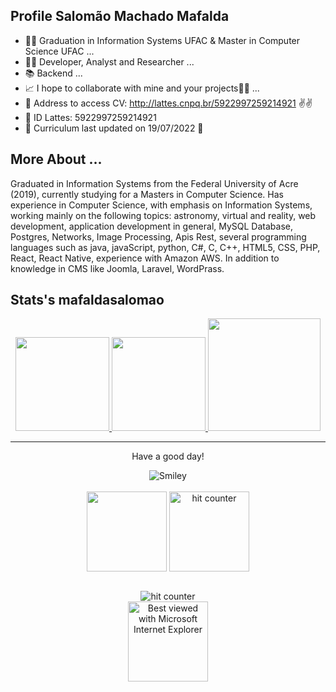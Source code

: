 
## Profile Salomão Machado Mafalda ##

- 👨‍🎓 Graduation in Information Systems UFAC & Master in Computer Science UFAC ...
- 👨‍💻 Developer, Analyst and Researcher  ...
- 📚 Backend  ...
- 📈 I hope to collaborate with mine and your projects🤗🚀 ...
- :blue_book: Address to access CV: http://lattes.cnpq.br/5922997259214921 ✌️✌️
- :newspaper: ID Lattes: 5922997259214921
- 🌟 Curriculum last updated on 19/07/2022 🌟

## More About ...
<div>
 <p>Graduated in Information Systems from the Federal University of Acre (2019), currently studying for a Masters in Computer Science. Has experience in Computer Science, with emphasis on Information Systems, working mainly on the following topics: astronomy, virtual and reality, web development, application development in general, MySQL Database, Postgres, Networks, Image Processing, Apis Rest, several programming languages such as java, javaScript, python, C#, C, C++, HTML5, CSS, PHP, React, React Native, experience with Amazon AWS. In addition to knowledge in CMS like Joomla, Laravel, WordPrass.
 </p>
 </div>
 
 ## Stats's mafaldasalomao
 <div align="center">
  <a href="https://github.com/mafaldasalomao"> 
  
  <img height="150em" src="https://github-readme-stats.vercel.app/api?username=mafaldasalomao&show_icons=true&theme=dark&include_all_commits=true&count_private=true"/>
  <img height="150em" src="https://github-readme-stats.vercel.app/api/top-langs/?username=mafaldasalomao&layout=compact&langs_count=7&theme=dark"/>
   <img height="180em" src="https://github-readme-streak-stats.herokuapp.com/?user=mafaldasalomao"/>
   </a>
</div>


<hr>

<div align="center">
<p>Have a good day!</p>
<div>
<img src="https://github.com/fnky/fnky/raw/fnky/img/smile.gif" alt="Smiley" align="center">
</div>
<br>
<div>
<img src="https://resenhadeontem.files.wordpress.com/2016/07/headbreak1.gif?w=150&zoom=2" height="128"  align="center"/>
<img src="https://repository-images.githubusercontent.com/301573344/43d44d72-0463-4109-b614-72bea18fd17e" alt="hit counter" height="128" align="center">
</div>
<br>
</div>

<div align="center">
<p></p>
<img src="https://profile-counter.glitch.me/mafaldasalomao/count.svg" alt="hit counter" align="center">
</div>
<div align="center">
<img src="https://github.com/fnky/fnky/raw/fnky/img/ie.jpg" alt="Best viewed with Microsoft Internet Explorer" align="center" width="128">
</div>
